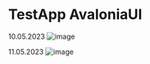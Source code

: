 # TestApp AvaloniaUI

10.05.2023
![image](https://github.com/Maks1mio/TestApp-AvaloniaUI/assets/44835662/024164a5-75a2-4322-9199-6516c836686d)

11.05.2023
![image](https://github.com/Maks1mio/TestApp-AvaloniaUI/assets/44835662/2e2a445b-96e0-41c8-b8cc-d399c8acdd0c)

